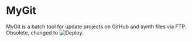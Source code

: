 # MyGit
 
MyGit is a batch tool for update projects on GitHub and synth files via FTP. Obsolete, changed to ![Deploy](https://github.com/acuna-public/WebDeploy).

